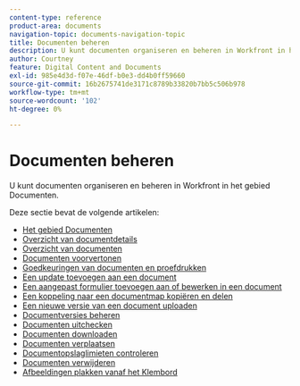 ```yaml
---
content-type: reference
product-area: documents
navigation-topic: documents-navigation-topic
title: Documenten beheren
description: U kunt documenten organiseren en beheren in Workfront in het gebied Documenten.
author: Courtney
feature: Digital Content and Documents
exl-id: 985e4d3d-f07e-46df-b0e3-dd4b0ff59660
source-git-commit: 16b2675741de3171c8789b33820b7bb5c506b978
workflow-type: tm+mt
source-wordcount: '102'
ht-degree: 0%

---
```


# Documenten beheren

U kunt documenten organiseren en beheren in Workfront in het gebied Documenten.

Deze sectie bevat de volgende artikelen: &#x200B;

* [Het gebied Documenten](../../documents/managing-documents/documents-area.md)
* [Overzicht van documentdetails](../../documents/managing-documents/document-details-overview.md)
* [Overzicht van documenten](../../documents/managing-documents/summary-for-documents.md)
* [Documenten voorvertonen](../../documents/managing-documents/preview-documents.md)
* [Goedkeuringen van documenten en proefdrukken](../../documents/managing-documents/document-approvals-and-proofing.md)
* [Een update toevoegen aan een document](../../documents/managing-documents/add-update-documents.md)
* [Een aangepast formulier toevoegen aan of bewerken in een document](../../documents/managing-documents/add-custom-form-documents.md)
* [Een koppeling naar een documentmap kopiëren en delen](/help/quicksilver/documents/managing-documents/copy-a-doc-folder-url.md)
* [Een nieuwe versie van een document uploaden](../../documents/managing-documents/upload-new-document-version.md)
* [Documentversies beheren](../../documents/managing-documents/manage-document-versions.md)
* [Documenten uitchecken](../../documents/managing-documents/check-out-documents.md)
* [Documenten downloaden](../../documents/managing-documents/download-documents.md)
* [Documenten verplaatsen](../../documents/managing-documents/move-documents.md)
* [Documentopslaglimieten controleren](../../documents/managing-documents/check-document-storage.md)
* [Documenten verwijderen](../../documents/managing-documents/delete-documents.md)
* [Afbeeldingen plakken vanaf het Klembord](../../documents/managing-documents/paste-image-clipboard.md)
